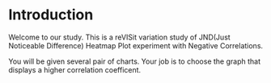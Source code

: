 # Introduction
Welcome to our study. This is a reVISit variation study of JND(Just Noticeable Difference) Heatmap Plot experiment with Negative Correlations.

You will be given several pair of charts. Your job is to choose the graph that displays a higher correlation coefficent.
